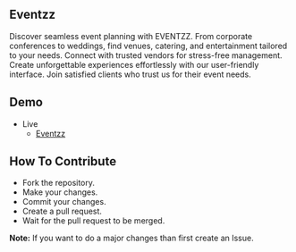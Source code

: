 ## Eventzz

Discover seamless event planning with EVENTZZ. From corporate conferences to weddings, find venues, catering, and entertainment tailored to your needs. Connect with trusted vendors for stress-free management. Create unforgettable experiences effortlessly with our user-friendly interface. Join satisfied clients who trust us for their event needs.

## Demo
- Live
    - [Eventzz](https://eventzz.netlify.app)

## How To Contribute
- Fork the repository.
- Make your changes.
- Commit your changes.
- Create a pull request.
- Wait for the pull request to be merged.

**Note:** If you want to do a major changes than first create an Issue.

